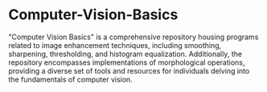 # Computer-Vision-Basics
"Computer Vision Basics" is a comprehensive repository housing programs related to image enhancement techniques, including smoothing, sharpening, thresholding, and histogram equalization. Additionally, the repository encompasses implementations of morphological operations, providing a diverse set of tools and resources for individuals delving into the fundamentals of computer vision.
